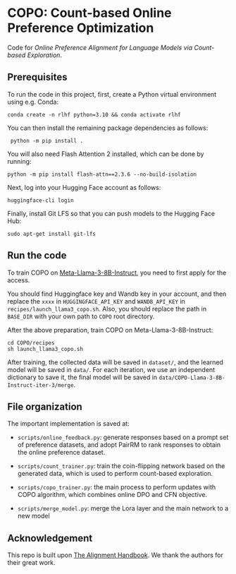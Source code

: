 # COPO: Count-based Online Preference Optimization

Code for *Online Preference Alignment for Language Models via Count-based Exploration*.


## Prerequisites

To run the code in this project, first, create a Python virtual environment using e.g. Conda:

```shell
conda create -n rlhf python=3.10 && conda activate rlhf
```

You can then install the remaining package dependencies as follows:

```shell
 python -m pip install .
```

You will also need Flash Attention 2 installed, which can be done by running:

```shell
python -m pip install flash-attn==2.3.6 --no-build-isolation
```

Next, log into your Hugging Face account as follows:

```shell
huggingface-cli login
```

Finally, install Git LFS so that you can push models to the Hugging Face Hub:

```shell
sudo apt-get install git-lfs
```

## Run the code 

To train COPO on [Meta-Llama-3-8B-Instruct](https://huggingface.co/meta-llama/Meta-Llama-3-8B-Instruct), you need to first apply for the access. 

You should find Huggingface key and Wandb key in your account, and then replace the `xxxx` in `HUGGINGFACE_API_KEY` and `WANDB_API_KEY` in  `recipes/launch_llama3_copo.sh`. Also, you should replace the path in `BASE_DIR` with your own path to `COPO` root directory.

After the above preparation, train COPO on Meta-Llama-3-8B-Instruct:
```shell
cd COPO/recipes
sh launch_llama3_copo.sh
```


After training, the collected data will be saved in `dataset/`, and the learned model will be saved in `data/`. For each iteration, we use an independent dictionary to save it, the final model will be saved in `data/COPO-Llama-3-8B-Instruct-iter-3/merge`.


## File organization

The important implementation is saved at:

- `scripts/online_feedback.py`: generate responses based on a prompt set of preference datasets, and adopt PairRM to rank responses to obtain the online preference dataset.

- `scripts/count_trainer.py`: train the coin-flipping network based on the generated data, which is used to perform count-based exploration.

- `scripts/copo_trainer.py`: the main process to perform updates with COPO algorithm, which combines online DPO and CFN objective.

- `scripts/merge_model.py`: merge the Lora layer and the main network to a new model


## Acknowledgement
This repo is built upon [The Alignment Handbook](https://github.com/huggingface/alignment-handbook). We thank the authors for their great work. 
